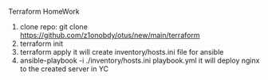 Terraform HomeWork
1. clone repo:
   git clone https://github.com/z1onobdy/otus/new/main/terraform
2. terraform init
3. terraform apply
   it will create inventory/hosts.ini file for ansible
4. ansible-playbook -i ./inventory/hosts.ini playbook.yml
   it will deploy nginx to the created server in YC
